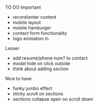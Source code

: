 TO DO
Important
* record/enter content
* mobile layout
* mobile hamburger
* contact form functionality
* logo animation in

Lesser
* add resume/phone num? to contact
* modal hide on click outside
* think about adding section

Nice to have
* funky jumbo effect
* sticky scroll on sections
* sections collapse open on scroll down